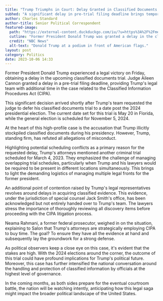 ```yaml
---
title: "Trump Triumphs in Court: Delay Granted in Classified Documents Trial"
subhed: "A significant delay in pre-trial filing deadline brings temporary relief for the former president."
author: Charles Standard
author-title: Senior Political Correspondent
featured-image: 
  path: "https://external-content.duckduckgo.com/iu/?u=https%3A%2F%2Fmedia-cldnry.s-nbcnews.com%2Fimage%2Fupload%2Fnewscms%2F2016_45%2F1789421%2F161109-trump-victory-cr-0359_01.JPG&f=1&nofb=1&ipt=525375ade94d074d1b4da0b5826fdc7d05f60ff71d0731686fdfa7e3d24f5670&ipo=images"
  cutline: "Former President Donald Trump was granted a delay in the classified documents trial he is facing."
  credit: "NBC News"
  alt-text: "Donald Trump at a podium in front of American flags."
layout: post
category: Politics
date: 2023-10-06 14:33
---
```


Former President Donald Trump experienced a legal victory on Friday, obtaining a delay in the upcoming classified documents trial. Judge Aileen Cannon granted a delay in a pre-trial filing deadline, providing Trump's legal team with additional time in the case related to the Classified Information Procedures Act (CIPA).

This significant decision arrived shortly after Trump's team requested the judge to defer his classified documents trial to a date post the 2024 presidential election. The current date set for this trial is May 20 in Florida, while the general election is scheduled for November 5, 2024.

At the heart of this high-profile case is the accusation that Trump illicitly stockpiled classified documents during his presidency. However, Trump, standing firm, has refuted all allegations of misconduct.

Highlighting potential scheduling conflicts as a primary reason for the requested delay, Trump's attorneys mentioned another criminal trial scheduled for March 4, 2023. They emphasized the challenge of managing overlapping trial schedules, particularly when Trump and his lawyers would be required to be present in different locations simultaneously. This brings to light the demanding logistics of managing multiple legal fronts for the former president.

An additional point of contention raised by Trump's legal representatives revolves around delays in acquiring classified evidence. This evidence, under the jurisdiction of special counsel Jack Smith's office, has been acknowledged but not entirely handed over to Trump's team. The lawyers stress the importance of thoroughly reviewing all discovery items before proceeding with the CIPA litigation process.

Neama Rahmani, a former federal prosecutor, weighed in on the situation, explaining to Salon that Trump's attorneys are strategically employing CIPA to buy time. The goal? To ensure they have all the evidence at hand and subsequently lay the groundwork for a strong defense.

As political observers keep a close eye on this case, it's evident that the stakes are high. With the 2024 elections around the corner, the outcome of this trial could have profound implications for Trump's political future. Moreover, this case has further intensified the national conversation around the handling and protection of classified information by officials at the highest level of governance.

In the coming months, as both sides prepare for the eventual courtroom battle, the nation will be watching intently, anticipating how this legal saga might impact the broader political landscape of the United States.
